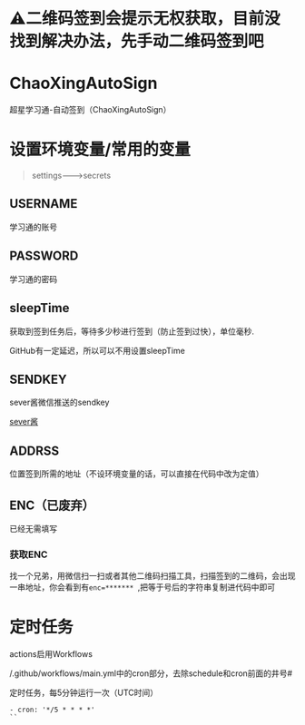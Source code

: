 # ⚠二维码签到会提示无权获取，目前没找到解决办法，先手动二维码签到吧

# ChaoXingAutoSign
超星学习通-自动签到（ChaoXingAutoSign）
# 设置环境变量/常用的变量

> settings--->secrets

## USERNAME
学习通的账号
## PASSWORD
学习通的密码
## sleepTime
获取到签到任务后，等待多少秒进行签到（防止签到过快），单位毫秒.

GitHub有一定延迟，所以可以不用设置sleepTime
## SENDKEY
sever酱微信推送的sendkey

[sever酱](https://sct.ftqq.com/)
## ADDRSS
位置签到所需的地址（不设环境变量的话，可以直接在代码中改为定值）
## ENC（已废弃）
已经无需填写
### 获取ENC
找一个兄弟，用微信扫一扫或者其他二维码扫描工具，扫描签到的二维码，会出现一串地址，你会看到有`enc=******* `,把等于号后的字符串复制进代码中即可

# 定时任务
actions启用Workflows

/.github/workflows/main.yml中的cron部分，去除schedule和cron前面的井号#

定时任务，每5分钟运行一次（UTC时间）
```
- cron: '*/5 * * * *'
``


